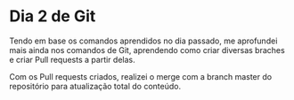 # Dia 2 de Git

Tendo em base os comandos aprendidos no dia passado, me aprofundei mais ainda nos comandos de Git, aprendendo como criar diversas braches e criar Pull requests a partir delas.

Com os Pull requests criados, realizei o merge com a branch master do repositório para atualização total do conteúdo.